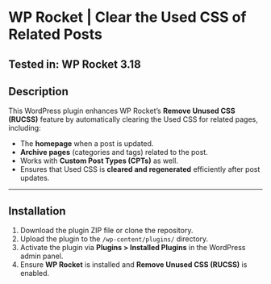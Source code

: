 # WP Rocket | Clear the Used CSS of Related Posts
 
**Tested in:** WP Rocket 3.18 
---

## Description

This WordPress plugin enhances WP Rocket’s **Remove Unused CSS (RUCSS)** feature by automatically clearing the Used CSS for related pages, including:

- The **homepage** when a post is updated.
- **Archive pages** (categories and tags) related to the post.
- Works with **Custom Post Types (CPTs)** as well.
- Ensures that Used CSS is **cleared and regenerated** efficiently after post updates.

---

## Installation

1. Download the plugin ZIP file or clone the repository.
2. Upload the plugin to the `/wp-content/plugins/` directory.
3. Activate the plugin via **Plugins > Installed Plugins** in the WordPress admin panel.
4. Ensure **WP Rocket** is installed and **Remove Unused CSS (RUCSS)** is enabled.
